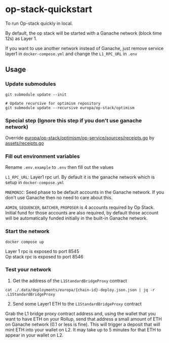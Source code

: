 # op-stack-quickstart

To run Op-stack quickly in local.

By default, the op stack will be started with a Ganache network (block time 12s) as Layer 1.

If you want to use another network instead of Ganache, just remove service layer1 in `docker-compose.yml` and change the `L1_RPC_URL` in `.env`

## Usage

### Update submodules

```shell
git submodule update --init

# Update recursive for optimism repository
git submodule update --recursive europa/op-stack/optimism
```

### Special step (Ignore this step if you don't use ganache network\)

Override [europa/op-stack/optimism/op-service/sources/receipts.go](europa/op-stack/optimism/op-service/sources/receipts.go) by [assets/receipts.go](assets/receipts.go)

### Fill out environment variables

Rename `.env.example` to `.env` then fill out the values

`L1_RPC_URL`: Layer1 rpc url. By default it is the ganache network which is setup in `docker-compose.yml`

`MNEMONIC`: Seed phase to be default accounts in the Ganache network. If you don't use Ganache then no need to care about this.

`ADMIN`, `SEQUENCER`, `BATCHER`, `PROPOSER` is 4 accounts required by Op Stack. Initial fund for those accounts are also required, by default those account will be automatically funded initially in the built-in Ganache network.

### Start the network

```shell
docker compose up
```

Layer 1 rpc is exposed to port 8545\
Op stack rpc is exposed to port 8546

### Test your network

1. Get the address of the `L1StandardBridgeProxy` contract

```shell
cat ./.data/deployments/europa/{chain-id}-deploy.json.json | jq -r .L1StandardBridgeProxy
```

2. Send some Layer1 ETH to the `L1StandardBridgeProxy` contract

Grab the L1 bridge proxy contract address and, using the wallet that you want to have ETH on your Rollup, send that address a small amount of ETH on Ganache network (0.1 or less is fine). This will trigger a deposit that will mint ETH into your wallet on L2. It may take up to 5 minutes for that ETH to appear in your wallet on L2.
